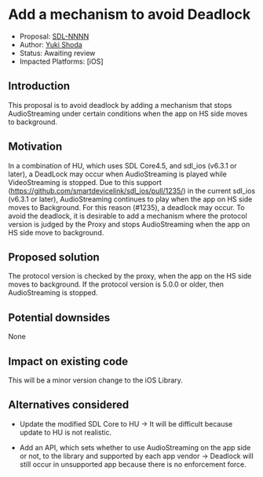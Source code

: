 # Add a mechanism to avoid Deadlock

* Proposal: [SDL-NNNN](NNNN-Avoid-Deadlock.md)
* Author: [Yuki Shoda](https://github.com/Yuki-Shoda)
* Status: Awaiting review
* Impacted Platforms: [iOS]

## Introduction
This proposal is to avoid deadlock by adding a mechanism that stops AudioStreaming under certain conditions when the app on HS side moves to background.

## Motivation
In a combination of HU, which uses SDL Core4.5,  and sdl_ios (v6.3.1 or later), a DeadLock may occur when AudioStreaming is played while VideoStreaming is stopped.
Due to this support (https://github.com/smartdevicelink/sdl_ios/pull/1235/) in the current sdl_ios (v6.3.1 or later),  AudioStreaming continues to play when the app on HS side moves to Background.
For this reason (#1235), a deadlock may occur.
To avoid the deadlock, it is desirable to add a mechanism where the protocol version is judged by the Proxy and stops AudioStreaming when the app on HS side move to background.

## Proposed solution
The protocol version is checked by the proxy, when the app on the HS side moves to background. If the protocol version is 5.0.0 or older, then AudioStreaming is stopped.

## Potential downsides
None

## Impact on existing code
This will be a minor version change to the iOS Library.

## Alternatives considered
- Update the modified SDL Core to HU
-> It will be difficult because update to HU is not realistic.

- Add an API, which sets whether to use AudioStreaming on the app side or not, to the library and supported by each app vendor
-> Deadlock will still occur in unsupported app because there is no enforcement force.
